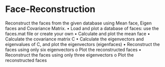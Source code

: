 # Face-Reconstruction
Reconstruct the faces from the given database using Mean face, Eigen faces and Covariance Matrix.
• Load and plot a database of faces: use the faces.mat file or create your own
• Calculate and plot the mean face
• Calculate the covariance matrix C
• Calculate the eigenvectors and eigenvalues of C, and plot the eigenvectors (eigenfaces)
• Reconstruct the faces using only six eigenvectors
  o Plot the reconstructed faces
• Reconstruct the faces using only three eigenvectors
  o Plot the reconstructed faces
